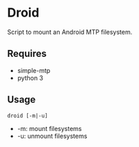 # Droid

Script to mount an Android MTP filesystem.

## Requires

* simple-mtp
* python 3

## Usage

    droid [-m|-u]

* -m: mount filesystems
* -u: unmount filesystems
